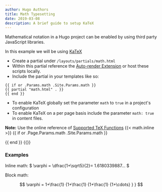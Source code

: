 ```yaml
---
author: Hugo Authors
title: Math Typesetting
date: 2019-03-08
description: A brief guide to setup KaTeX
---
```


Mathematical notation in a Hugo project can be enabled by using third party JavaScript libraries.
<!--more-->

In this example we will be using [KaTeX](https://katex.org/)

- Create a partial under `/layouts/partials/math.html`
- Within this partial reference the [Auto-render Extension](https://katex.org/docs/autorender.html) or host these scripts locally.
- Include the partial in your templates like so:  

```
{{ if or .Params.math .Site.Params.math }}
{{ partial "math.html" . }}
{{ end }}
```  
- To enable KaTeX globally set the parameter `math` to `true` in a project's configuration
- To enable KaTeX on a per page basis include the parameter `math: true` in content files.

**Note:** Use the online reference of [Supported TeX Functions](https://katex.org/docs/supported.html)
{{< math.inline >}}
{{ if or .Page.Params.math .Site.Params.math }}
<!-- KaTeX -->
<link rel="stylesheet" href="https://cdn.jsdelivr.net/npm/katex@0.16.8/dist/katex.min.css" integrity="sha512-7nTa5CnxbzfQgjQrNmHXB7bxGTUVO/DcYX6rpgt06MkzM0rVXP3EYCv/Ojxg5H0dKbY7llbbYaqgfZjnGOAWGA==" crossorigin="anonymous">
<script defer src="https://cdn.jsdelivr.net/npm/katex@0.16.8/dist/katex.min.js" integrity="sha512-aoZChv+8imY/U1O7KIHXvO87EOzCuKO0GhFtpD6G2Cyjo/xPeTgdf3/bchB10iB+AojMTDkMHDPLKNxPJVqDcw==" crossorigin="anonymous"></script>
<script defer src="https://cdn.jsdelivr.net/npm/katex@0.16.8/dist/contrib/auto-render.min.js" integrity="sha512-iWiuBS5nt6r60fCz26Nd0Zqe0nbk1ZTIQbl3Kv7kYsX+yKMUFHzjaH2+AnM6vp2Xs+gNmaBAVWJjSmuPw76Efg==" crossorigin="anonymous" onload="renderMathInElement(document.body);"></script>
{{ end }}
{{</ math.inline >}}

### Examples

Inline math: $ \varphi = \dfrac{1+\sqrt5}{2}= 1.6180339887… $

Block math:

$$
 \varphi = 1+\frac{1} {1+\frac{1} {1+\frac{1} {1+\cdots} } } 
$$
